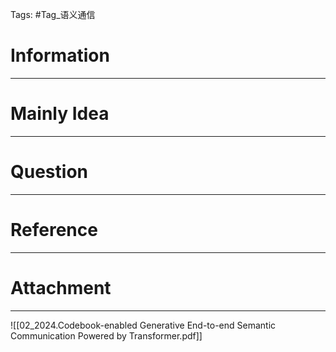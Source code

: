 Tags: #Tag_语义通信 
# Information
---


# Mainly Idea
---


# Question
---


# Reference
---


# Attachment
---
![[02_2024.Codebook-enabled Generative End-to-end Semantic Communication Powered by Transformer.pdf]]